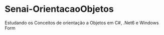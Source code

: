# Senai-OrientacaoObjetos
Estudando os Conceitos de orientação a Objetos em C#, .Net6 e Windows Form
